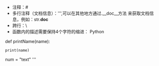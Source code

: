 
* 注释：#
* 多行注释（文档信息）：''',可以在其他地方通过.__doc__方法 来获取文档信息，例如：str.__doc__
* 跨行：\
* 函数内的描述需要保持4个字符的缩进：
  Python

def printName(name):

    print(name)

num = "text"
'''
